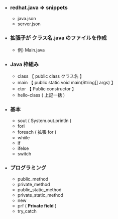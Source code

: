 - ### redhat.java => snippets
  - java.json
  - server.json

- ### 拡張子が クラス名.java のファイルを作成
  - 例) Main.java

- ### Java 枠組み
  - class 【 public class クラス名 】
  - main  【 public static void main(String[] args) 】
  - ctor  【 Public constructor 】
  - hello-class ( 上記一括 )

- ### 基本
  - sout ( System.out.println )
  - fori
  - foreach ( 拡張 for )
  - whiile
  - if
  - ifelse
  - switch

- ### プログラミング
  - public_method
  - private_method
  - public_static_method
  - private_static_method
  - new
  - prf ( **Private field** )
  - try_catch
